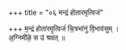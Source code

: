 +++
title = "०६ मन्द्रं होतारमृत्विजं"

+++
म॒न्द्रं होता॑रमृ॒त्विजं॑ चि॒त्रभा॑नुं वि॒भाव॑सुम् ।  
अ॒ग्निमी॑ळे॒ स उ॑ श्रवत् ॥